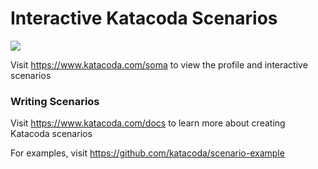 # Interactive Katacoda Scenarios

[![](http://shields.katacoda.com/katacoda/soma/count.svg)](https://www.katacoda.com/soma "Get your profile on Katacoda.com")

Visit https://www.katacoda.com/soma to view the profile and interactive scenarios

### Writing Scenarios
Visit https://www.katacoda.com/docs to learn more about creating Katacoda scenarios

For examples, visit https://github.com/katacoda/scenario-example

